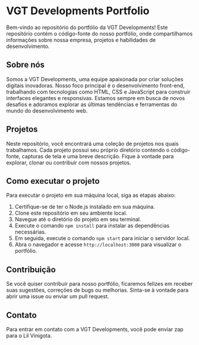 # VGT Developments Portfolio

Bem-vindo ao repositório do portfólio da VGT Developments! Este repositório contém o código-fonte do nosso portfólio, onde compartilhamos informações sobre nossa empresa, projetos e habilidades de desenvolvimento.

## Sobre nós

Somos a VGT Developments, uma equipe apaixonada por criar soluções digitais inovadoras. Nosso foco principal é o desenvolvimento front-end, trabalhando com tecnologias como HTML, CSS e JavaScript para construir interfaces elegantes e responsivas. Estamos sempre em busca de novos desafios e adoramos explorar as últimas tendências e ferramentas do mundo do desenvolvimento web.

## Projetos

Neste repositório, você encontrará uma coleção de projetos nos quais trabalhamos. Cada projeto possui seu próprio diretório contendo o código-fonte, capturas de tela e uma breve descrição. Fique à vontade para explorar, clonar ou contribuir com nossos projetos.

## Como executar o projeto

Para executar o projeto em sua máquina local, siga as etapas abaixo:

1. Certifique-se de ter o Node.js instalado em sua máquina.
2. Clone este repositório em seu ambiente local.
3. Navegue até o diretório do projeto em seu terminal.
4. Execute o comando `npm install` para instalar as dependências necessárias.
5. Em seguida, execute o comando `npm start` para iniciar o servidor local.
6. Abra o navegador e acesse `http://localhost:3000` para visualizar o portfólio.

## Contribuição

Se você quiser contribuir para nosso portfólio, ficaremos felizes em receber suas sugestões, correções de bugs ou melhorias. Sinta-se à vontade para abrir uma issue ou enviar um pull request.

## Contato

Para entrar em contato com a VGT Developments, você pode enviar zap para o Lil Vinigota.

